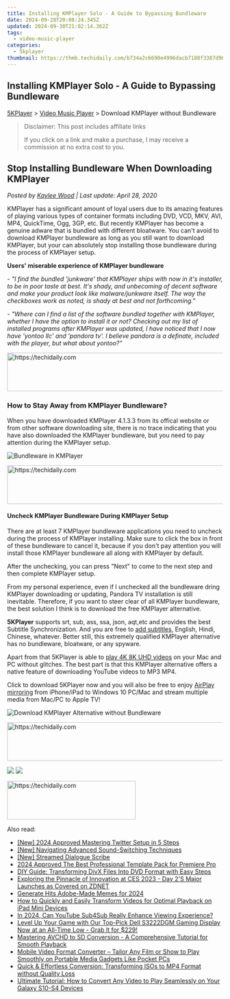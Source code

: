 ```yaml
---
title: Installing KMPlayer Solo - A Guide to Bypassing Bundleware
date: 2024-09-28T20:08:24.345Z
updated: 2024-09-30T21:02:14.362Z
tags:
  - video-music-player
categories:
  - 5kplayer
thumbnail: https://thmb.techidaily.com/b734a2c6690e4996dacb7188f3387d968781f292fbd537e9c3d8dd96d06bbb96.jpg
---
```


## Installing KMPlayer Solo - A Guide to Bypassing Bundleware

[5KPlayer](https://tools.techidaily.com/5kplayer/products/) \> [Video Music Player](https://tools.techidaily.com/5kplayer/video-music-player/) \> Download KMPlayer without Bundleware 

>  Disclaimer: This post includes affiliate links
>
>  If you click on a link and make a purchase, I may receive a commission at no extra cost to you.
>

## Stop Installing Bundleware When Downloading KMPlayer

 _Posted by [Kaylee Wood](https://www.quora.com/profile/Amanda-Hu-21) | Last update: April 28, 2020_

KMPlayer has a significant amount of loyal users due to its amazing features of playing various types of container formats including DVD, VCD, MKV, AVI, MP4, QuickTime, Ogg, 3GP, etc. But recently KMPlayer has become a genuine adware that is bundled with different bloatware. You can't avoid to download KMPlayer bundleware as long as you still want to download KMPlayer, but your can absolutely stop installing those bundleware during the process of KMPlayer setup. 

**Users' miserable experience of KMPlayer bundleware**

_\- "I find the bundled 'junkware' that KMPlayer ships with now in it's installer, to be in poor taste at best. It's shady, and unbecoming of decent software and make your product look like malware/junkware itself. The way the checkboxes work as noted, is shady at best and not forthcoming."_ 

_\- "Where can I find a list of the software bundled together with KMPlayer, whether I have the option to install it or not? Checking out my list of installed programs after KMPlayer was updated, I have noticed that I now have 'yontoo llc' and 'pandora tv'. I believe pandora is a definate, included with the player, but what about yontoo?"_

<!-- affiliate ads begin -->
<a href="https://aligracehair.sjv.io/c/5597632/1902294/19272" target="_top" id="1902294">
  <img src="//a.impactradius-go.com/display-ad/19272-1902294" border="0" alt="https://techidaily.com" width="728" height="90"/>
</a>
<img height="0" width="0" src="https://aligracehair.sjv.io/i/5597632/1902294/19272" style="position:absolute;visibility:hidden;" border="0" />
<!-- affiliate ads end -->

### How to Stay Away from KMPlayer Bundleware?

When you have downloaded KMPlayer 4.1.3.3 from its offical website or from other software downloading site, there is no trace indicating that you have also downloaded the KMPlayer bundleware, but you need to pay attention during the KMPlayer setup. 

![Bundleware in KMPlayer](https://www.5kplayer.com/video-music-player/img/kmplayer-bundleware-2.jpg)

<!-- affiliate ads begin -->
<a href="https://appsumo.8odi.net/c/5597632/2144273/7443" target="_top" id="2144273">
  <img src="//a.impactradius-go.com/display-ad/7443-2144273" border="0" alt="https://techidaily.com" width="728" height="90"/>
</a>
<img height="0" width="0" src="https://appsumo.8odi.net/i/5597632/2144273/7443" style="position:absolute;visibility:hidden;" border="0" />
<!-- affiliate ads end -->

####   **Uncheck KMPlayer Bundleware During KMPlayer Setup**

There are at least 7 KMPlayer bundleware applications you need to uncheck during the process of KMPlayer installing. Make sure to click the box in front of these bundleware to cancel it, because if you don't pay attention you will install those KMPlayer bundleware all along with KMPlayer by default. 

After the unchecking, you can press "Next" to come to the next step and then complete KMPlayer setup. 

 From my personal experience, even if I unchecked all the bundleware dring KMPlayer downloading or updating, Pandora TV installation is still inevitable. Therefore, if you want to steer clear of all KMPlayer bundleware, the best solution I think is to download the free KMPlayer alternative. 

**5KPlayer** supports srt, sub, ass, ssa, json, aqt,etc and provides the best Subtitle Synchronization. And you are free to [add subtitles](https://tools.techidaily.com/5kplayer/video-music-player/), English, Hindi, Chinese, whatever. Better still, this extremely qualified KMPlayer alternative has no bundleware, bloatware, or any spyware. 

Apart from that 5KPlayer is able to [play 4K 8K UHD videos](https://tools.techidaily.com/5kplayer/video-music-player/) on your Mac and PC without glitches. The best part is that this KMPlayer alternative offers a native feature of downloading YouTube videos to MP3 MP4\. 

Click to download 5KPlayer now and you will also be free to enjoy [AirPlay mirroring](https://tools.techidaily.com/5kplayer/airplay/) from iPhone/iPad to Windows 10 PC/Mac and stream multiple media from Mac/PC to Apple TV!

![Download KMPlayer Alternative without Bundleware](https://www.5kplayer.com/video-music-player/img/how-to-add-subtitles-1208.jpg) 

<!-- affiliate ads begin -->
<a href="https://dhgate.sjv.io/c/5597632/1186864/12108" target="_top" id="1186864">
  <img src="//a.impactradius-go.com/display-ad/12108-1186864" border="0" alt="https://techidaily.com" width="728" height="90"/>
</a>
<img height="0" width="0" src="https://dhgate.sjv.io/i/5597632/1186864/12108" style="position:absolute;visibility:hidden;" border="0" />
<!-- affiliate ads end -->

[![](https://www.5kplayer.com/video-music-player/../button/freedownwhitewin.png)](https://tools.techidaily.com/5kplayer/products/) [![](https://www.5kplayer.com/video-music-player/../button/freedownbackmac.png)](https://tools.techidaily.com/5kplayer/products/)

<!-- affiliate ads begin -->
<a href="https://aligracehair.sjv.io/c/5597632/2012415/19272" target="_top" id="2012415">
  <img src="//a.impactradius-go.com/display-ad/19272-2012415" border="0" alt="https://techidaily.com" width="300" height="90"/>
</a>
<img height="0" width="0" src="https://aligracehair.sjv.io/i/5597632/2012415/19272" style="position:absolute;visibility:hidden;" border="0" />
<!-- affiliate ads end -->

<ins class="adsbygoogle"
     style="display:block"
     data-ad-format="autorelaxed"
     data-ad-client="ca-pub-7571918770474297"
     data-ad-slot="1223367746"></ins>

<ins class="adsbygoogle"
     style="display:block"
     data-ad-client="ca-pub-7571918770474297"
     data-ad-slot="8358498916"
     data-ad-format="auto"
     data-full-width-responsive="true"></ins>

<span class="atpl-alsoreadstyle">Also read:</span>
<div><ul>
<li><a href="https://twitter-clips.techidaily.com/new-2024-approved-mastering-twitter-setup-in-5-steps/"><u>[New] 2024 Approved Mastering Twitter Setup in 5 Steps</u></a></li>
<li><a href="https://extra-support.techidaily.com/new-navigating-advanced-sound-switching-techniques/"><u>[New] Navigating Advanced Sound-Switching Techniques</u></a></li>
<li><a href="https://youtube-stream.techidaily.com/new-streamed-dialogue-scribe/"><u>[New] Streamed Dialogue Scribe</u></a></li>
<li><a href="https://fox-links.techidaily.com/2024-approved-the-best-professional-template-pack-for-premiere-pro/"><u>2024 Approved The Best Professional Template Pack for Premiere Pro</u></a></li>
<li><a href="https://media-tips.techidaily.com/diy-guide-transforming-divx-files-into-dvd-format-with-easy-steps/"><u>DIY Guide: Transforming DivX Files Into DVD Format with Easy Steps</u></a></li>
<li><a href="https://technical-tips.techidaily.com/exploring-the-pinnacle-of-innovation-at-ces-2023-day-2s-major-launches-as-covered-on-zdnet/"><u>Exploring the Pinnacle of Innovation at CES 2023 - Day 2'S Major Launches as Covered on ZDNET</u></a></li>
<li><a href="https://fox-hovers.techidaily.com/generate-hits-adobe-made-memes-for-2024/"><u>Generate Hits Adobe-Made Memes for 2024</u></a></li>
<li><a href="https://media-tips.techidaily.com/how-to-quickly-and-easily-transform-videos-for-optimal-playback-on-ipad-mini-devices/"><u>How to Quickly and Easily Transform Videos for Optimal Playback on iPad Mini Devices</u></a></li>
<li><a href="https://youtube-zero.techidaily.com/24-can-youtube-sub4sub-really-enhance-viewing-experience/"><u>In 2024, Can YouTube Sub4Sub Really Enhance Viewing Experience?</u></a></li>
<li><a href="https://hardware-reviews.techidaily.com/1723862841548-level-up-your-game-with-our-top-pick-dell-s3222dgm-gaming-display-now-at-an-all-time-low-grab-it-for-229/"><u>Level Up Your Game with Our Top-Pick Dell S3222DGM Gaming Display Now at an All-Time Low - Grab It for $229!</u></a></li>
<li><a href="https://media-tips.techidaily.com/mastering-avchd-to-sd-conversion-a-comprehensive-tutorial-for-smooth-playback/"><u>Mastering AVCHD to SD Conversion - A Comprehensive Tutorial for Smooth Playback</u></a></li>
<li><a href="https://media-tips.techidaily.com/mobile-video-format-converter-tailor-any-film-or-show-to-play-smoothly-on-portable-media-gadgets-like-pocket-pcs/"><u>Mobile Video Format Converter – Tailor Any Film or Show to Play Smoothly on Portable Media Gadgets Like Pocket PCs</u></a></li>
<li><a href="https://media-tips.techidaily.com/quick-and-effortless-conversion-transforming-isos-to-mp4-format-without-quality-loss/"><u>Quick & Effortless Conversion: Transforming ISOs to MP4 Format without Quality Loss</u></a></li>
<li><a href="https://media-tips.techidaily.com/ultimate-tutorial-how-to-convert-any-video-to-play-seamlessly-on-your-galaxy-s10-s4-devices/"><u>Ultimate Tutorial: How to Convert Any Video to Play Seamlessly on Your Galaxy S10-S4 Devices</u></a></li>
</ul></div>

